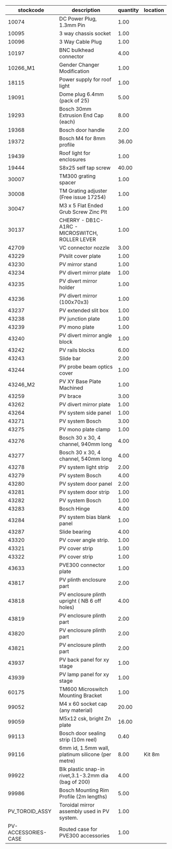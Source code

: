 |stockcode|description|quantity|location|
|---------|-----------|--------|--------|
|10074|DC Power Plug, 1.3mm Pin|1.00||
|10095|3 way chassis socket|1.00||
|10096|3 Way Cable Plug|1.00||
|10197|BNC bulkhead connector|4.00||
|10266_M1|Gender Changer Modification|1.00||
|18115|Power supply for roof light|1.00||
|19091|Dome plug 6.4mm (pack of 25)|5.00||
|19293|Bosch 30mm Extrusion End Cap (each)|8.00||
|19368|Bosch door handle|2.00||
|19372|Bosch M4 for 8mm profile|36.00||
|19439|Roof light for enclosures|1.00||
|19444|S8x25 self tap screw|40.00||
|30007|TM300 grating spacer|1.00||
|30008|TM Grating adjuster (Free issue 17254)|1.00||
|30047|M3 x 5 Flat Ended Grub Screw Zinc Plt|1.00||
|30137|CHERRY - DB1C-A1RC - MICROSWITCH, ROLLER LEVER|1.00||
|42709|VC connector nozzle|3.00||
|43229|PVslit cover plate|1.00||
|43230|PV mirror stand|1.00||
|43234|PV divert mirror plate|1.00||
|43235|PV divert mirror holder|1.00||
|43236|PV divert mirror (100x70x3)|1.00||
|43237|PV extended slit box|1.00||
|43238|PV junction plate|1.00||
|43239|PV mono plate|1.00||
|43240|PV divert mirror angle block|1.00||
|43242|PV rails blocks|6.00||
|43243|Slide bar|2.00||
|43244|PV probe beam optics cover|1.00||
|43246_M2|PV XY Base Plate Machined|1.00||
|43259|PV brace|3.00||
|43262|PV divert mirror plate|1.00||
|43264|PV system side panel|1.00||
|43271|PV system Bosch|3.00||
|43275|PV mono plate clamp|1.00||
|43276|Bosch 30 x 30, 4 channel, 940mm long|4.00||
|43277|Bosch 30 x 30, 4 channel, 540mm long|4.00||
|43278|PV system light strip|2.00||
|43279|PV system Bosch|4.00||
|43280|PV system door panel|2.00||
|43281|PV system door strip|1.00||
|43282|PV system Bosch|1.00||
|43283|Bosch Hinge|4.00||
|43284|PV system bias blank panel|1.00||
|43287|Slide bearing|4.00||
|43320|PV cover angle strip.|1.00||
|43321|PV cover strip|1.00||
|43322|PV cover strip|1.00||
|43633|PVE300 connector plate|1.00||
|43817|PV plinth enclosure part|2.00||
|43818|PV enclosure plinth upright ( NB 6 off holes)|4.00||
|43819|PV enclosure plinth part|2.00||
|43820|PV enclosure plinth part|2.00||
|43821|PV enclosure plinth part|2.00||
|43937|PV back panel for xy stage|1.00||
|43939|PV lamp panel for xy stage|1.00||
|60175|TM600 Microswitch Mounting Bracket|1.00||
|99052|M4 x 60 socket cap (any material)|20.00||
|99059|M5x12 csk, bright Zn plate|16.00||
|99113|Bosch door sealing strip (10m reel)|0.40||
|99116|6mm id, 1.5mm wall, platinum silicone (per metre)|8.00|Kit 8m|
|99922|Blk plastic snap-in rivet,3.1-3.2mm dia (bag of 200)|4.00||
|99986|Bosch Mounting Rim Profile (2m lengths)|5.00||
|PV_TOROID_ASSY|Toroidal mirror assembly used in PV system.|1.00||
|PV-ACCESSORIES-CASE|Routed case for PVE300 accessories|1.00||
